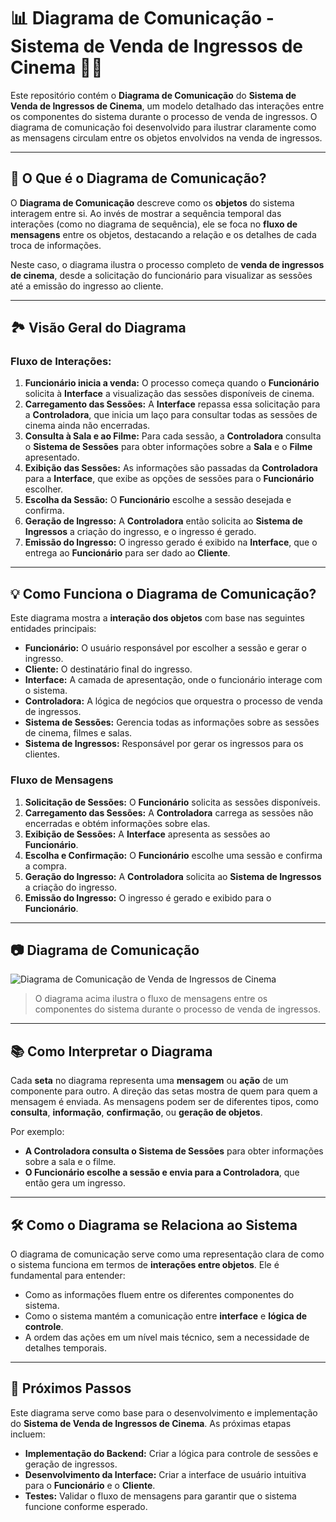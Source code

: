 # 📊 Diagrama de Comunicação - Sistema de Venda de Ingressos de Cinema 🎥🍿

Este repositório contém o **Diagrama de Comunicação** do **Sistema de Venda de Ingressos de Cinema**, um modelo detalhado das interações entre os componentes do sistema durante o processo de venda de ingressos. O diagrama de comunicação foi desenvolvido para ilustrar claramente como as mensagens circulam entre os objetos envolvidos na venda de ingressos.

---

## 🚀 O Que é o Diagrama de Comunicação?

O **Diagrama de Comunicação** descreve como os **objetos** do sistema interagem entre si. Ao invés de mostrar a sequência temporal das interações (como no diagrama de sequência), ele se foca no **fluxo de mensagens** entre os objetos, destacando a relação e os detalhes de cada troca de informações.

Neste caso, o diagrama ilustra o processo completo de **venda de ingressos de cinema**, desde a solicitação do funcionário para visualizar as sessões até a emissão do ingresso ao cliente.

---

## 🏞️ Visão Geral do Diagrama

### Fluxo de Interações:

1. **Funcionário inicia a venda:** O processo começa quando o **Funcionário** solicita à **Interface** a visualização das sessões disponíveis de cinema.
2. **Carregamento das Sessões:** A **Interface** repassa essa solicitação para a **Controladora**, que inicia um laço para consultar todas as sessões de cinema ainda não encerradas.
3. **Consulta à Sala e ao Filme:** Para cada sessão, a **Controladora** consulta o **Sistema de Sessões** para obter informações sobre a **Sala** e o **Filme** apresentado.
4. **Exibição das Sessões:** As informações são passadas da **Controladora** para a **Interface**, que exibe as opções de sessões para o **Funcionário** escolher.
5. **Escolha da Sessão:** O **Funcionário** escolhe a sessão desejada e confirma.
6. **Geração de Ingresso:** A **Controladora** então solicita ao **Sistema de Ingressos** a criação do ingresso, e o ingresso é gerado.
7. **Emissão do Ingresso:** O ingresso gerado é exibido na **Interface**, que o entrega ao **Funcionário** para ser dado ao **Cliente**.

---

## 💡 Como Funciona o Diagrama de Comunicação?

Este diagrama mostra a **interação dos objetos** com base nas seguintes entidades principais:

- **Funcionário:** O usuário responsável por escolher a sessão e gerar o ingresso.
- **Cliente:** O destinatário final do ingresso.
- **Interface:** A camada de apresentação, onde o funcionário interage com o sistema.
- **Controladora:** A lógica de negócios que orquestra o processo de venda de ingressos.
- **Sistema de Sessões:** Gerencia todas as informações sobre as sessões de cinema, filmes e salas.
- **Sistema de Ingressos:** Responsável por gerar os ingressos para os clientes.

### **Fluxo de Mensagens**

1. **Solicitação de Sessões:** O **Funcionário** solicita as sessões disponíveis.
2. **Carregamento das Sessões:** A **Controladora** carrega as sessões não encerradas e obtém informações sobre elas.
3. **Exibição de Sessões:** A **Interface** apresenta as sessões ao **Funcionário**.
4. **Escolha e Confirmação:** O **Funcionário** escolhe uma sessão e confirma a compra.
5. **Geração do Ingresso:** A **Controladora** solicita ao **Sistema de Ingressos** a criação do ingresso.
6. **Emissão do Ingresso:** O ingresso é gerado e exibido para o **Funcionário**.

---

## 📷 Diagrama de Comunicação

![Diagrama de Comunicação de Venda de Ingressos de Cinema](https://via.placeholder.com/800x400?text=Diagrama+de+Comunica%C3%A7%C3%A3o+de+Venda+de+Ingressos)

> O diagrama acima ilustra o fluxo de mensagens entre os componentes do sistema durante o processo de venda de ingressos.

---

## 📚 Como Interpretar o Diagrama

Cada **seta** no diagrama representa uma **mensagem** ou **ação** de um componente para outro. A direção das setas mostra de quem para quem a mensagem é enviada. As mensagens podem ser de diferentes tipos, como **consulta**, **informação**, **confirmação**, ou **geração de objetos**.

Por exemplo:
- **A Controladora consulta o Sistema de Sessões** para obter informações sobre a sala e o filme.
- **O Funcionário escolhe a sessão e envia para a Controladora**, que então gera um ingresso.

---

## 🛠️ Como o Diagrama se Relaciona ao Sistema

O diagrama de comunicação serve como uma representação clara de como o sistema funciona em termos de **interações entre objetos**. Ele é fundamental para entender:

- Como as informações fluem entre os diferentes componentes do sistema.
- Como o sistema mantém a comunicação entre **interface** e **lógica de controle**.
- A ordem das ações em um nível mais técnico, sem a necessidade de detalhes temporais.

---

## 🔧 Próximos Passos

Este diagrama serve como base para o desenvolvimento e implementação do **Sistema de Venda de Ingressos de Cinema**. As próximas etapas incluem:

- **Implementação do Backend:** Criar a lógica para controle de sessões e geração de ingressos.
- **Desenvolvimento da Interface:** Criar a interface de usuário intuitiva para o **Funcionário** e o **Cliente**.
- **Testes:** Validar o fluxo de mensagens para garantir que o sistema funcione conforme esperado.
